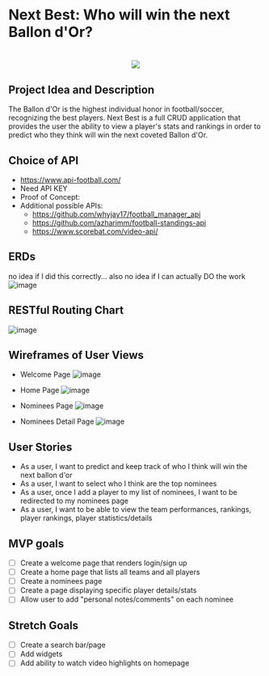 # Next Best: Who will win the next Ballon d'Or?

<h1 align="center">
  <img src="https://library.sportingnews.com/styles/crop_style_16_9_tablet_2x/s3/2021-08/ballon-dor_jdrcxk2gyy5v1qbj8784anq4a.jpg?itok=ZlNPtzCQ">
 </h1>

## Project Idea and Description
The Ballon d'Or is the highest individual honor in football/soccer, recognizing the best players.
Next Best is a full CRUD application that provides the user the ability to view a player's stats and rankings in order to predict who they think will win the next coveted Ballon d'Or.

## Choice of API
- https://www.api-football.com/
- Need API KEY
- Proof of Concept: 
- Additional possible APIs:
  - https://github.com/whyjay17/football_manager_api
  - https://github.com/azharimm/football-standings-api  
  - https://www.scorebat.com/video-api/

## ERDs
no idea if I did this correctly... also no idea if I can actually DO the work
![image](https://user-images.githubusercontent.com/96402339/155942961-866163e4-e049-4b06-a44f-7490f9a41859.png)


## RESTful Routing Chart
![image](https://user-images.githubusercontent.com/96402339/155938542-ecbb3208-cad6-4208-bda6-481abd873561.png)


## Wireframes of User Views
- Welcome Page
![image](https://user-images.githubusercontent.com/96402339/155942721-e5ce1165-bc88-40ba-9101-b59d299cc0ba.png)

- Home Page
![image](https://user-images.githubusercontent.com/96402339/155942734-d7217140-3ae0-4d3c-b9a7-9747097443a5.png)

- Nominees Page
![image](https://user-images.githubusercontent.com/96402339/155942742-61694fa4-06fd-4030-9656-a6091f3d46d3.png)

- Nominees Detail Page
![image](https://user-images.githubusercontent.com/96402339/155942756-8d199010-862a-4c15-ba7d-a7da45742072.png)


## User Stories
- As a user, I want to predict and keep track of who I think will win the next ballon d'or 
- As a user, I want to select who I think are the top nominees
- As a user, once I add a player to my list of nominees, I want to be redirected to my nominees page
- As a user, I want to be able to view the team performances, rankings, player rankings, player statistics/details

## MVP goals
- [ ] Create a welcome page that renders login/sign up
- [ ] Create a home page that lists all teams and all players
- [ ] Create a nominees page
- [ ] Create a page displaying specific player details/stats
- [ ] Allow user to add "personal notes/comments" on each nominee

## Stretch Goals
- [ ] Create a search bar/page
- [ ] Add widgets
- [ ] Add ability to watch video highlights on homepage

